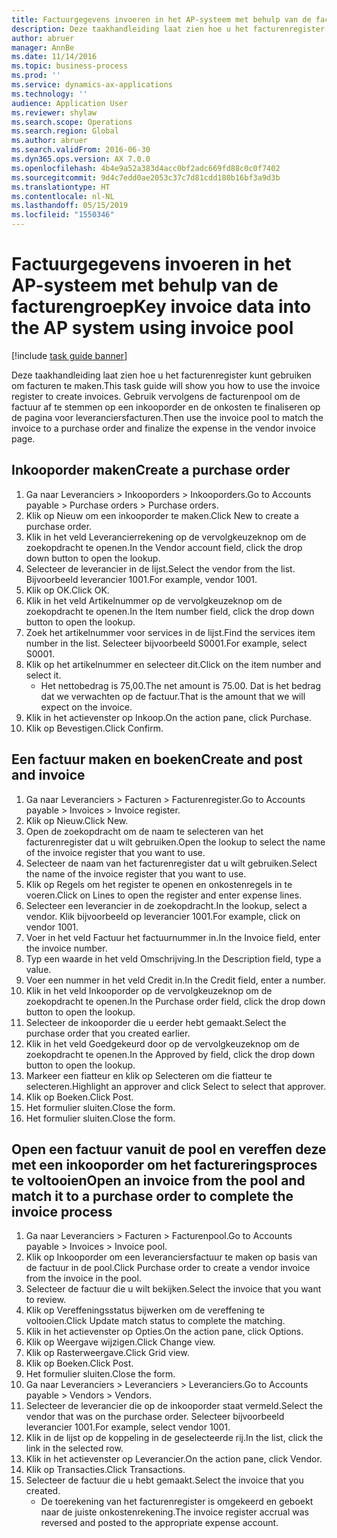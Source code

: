 ```yaml
---
title: Factuurgegevens invoeren in het AP-systeem met behulp van de facturengroep
description: Deze taakhandleiding laat zien hoe u het facturenregister kunt gebruiken om facturen te maken.
author: abruer
manager: AnnBe
ms.date: 11/14/2016
ms.topic: business-process
ms.prod: ''
ms.service: dynamics-ax-applications
ms.technology: ''
audience: Application User
ms.reviewer: shylaw
ms.search.scope: Operations
ms.search.region: Global
ms.author: abruer
ms.search.validFrom: 2016-06-30
ms.dyn365.ops.version: AX 7.0.0
ms.openlocfilehash: 4b4e9a52a383d4acc0bf2adc669fd88c0c0f7402
ms.sourcegitcommit: 9d4c7edd0ae2053c37c7d81cdd180b16bf3a9d3b
ms.translationtype: HT
ms.contentlocale: nl-NL
ms.lasthandoff: 05/15/2019
ms.locfileid: "1550346"
---
```

# <a name="key-invoice-data-into-the-ap-system-using-invoice-pool"></a><span data-ttu-id="33795-103">Factuurgegevens invoeren in het AP-systeem met behulp van de facturengroep</span><span class="sxs-lookup"><span data-stu-id="33795-103">Key invoice data into the AP system using invoice pool</span></span>

[!include [task guide banner](../../includes/task-guide-banner.md)]

<span data-ttu-id="33795-104">Deze taakhandleiding laat zien hoe u het facturenregister kunt gebruiken om facturen te maken.</span><span class="sxs-lookup"><span data-stu-id="33795-104">This task guide will show you how to use the invoice register to create invoices.</span></span>  <span data-ttu-id="33795-105">Gebruik vervolgens de facturenpool om de factuur af te stemmen op een inkooporder en de onkosten te finaliseren op de pagina voor leveranciersfacturen.</span><span class="sxs-lookup"><span data-stu-id="33795-105">Then use the invoice pool to match the invoice to a purchase order and finalize the expense in the vendor invoice page.</span></span>


## <a name="create-a-purchase-order"></a><span data-ttu-id="33795-106">Inkooporder maken</span><span class="sxs-lookup"><span data-stu-id="33795-106">Create a purchase order</span></span>
1. <span data-ttu-id="33795-107">Ga naar Leveranciers > Inkooporders > Inkooporders.</span><span class="sxs-lookup"><span data-stu-id="33795-107">Go to Accounts payable > Purchase orders > Purchase orders.</span></span>
2. <span data-ttu-id="33795-108">Klik op Nieuw om een inkooporder te maken.</span><span class="sxs-lookup"><span data-stu-id="33795-108">Click New to create a purchase order.</span></span>
3. <span data-ttu-id="33795-109">Klik in het veld Leverancierrekening op de vervolgkeuzeknop om de zoekopdracht te openen.</span><span class="sxs-lookup"><span data-stu-id="33795-109">In the Vendor account field, click the drop down button to open the lookup.</span></span>
4. <span data-ttu-id="33795-110">Selecteer de leverancier in de lijst.</span><span class="sxs-lookup"><span data-stu-id="33795-110">Select the vendor from the list.</span></span> <span data-ttu-id="33795-111">Bijvoorbeeld leverancier 1001.</span><span class="sxs-lookup"><span data-stu-id="33795-111">For example, vendor 1001.</span></span>
5. <span data-ttu-id="33795-112">Klik op OK.</span><span class="sxs-lookup"><span data-stu-id="33795-112">Click OK.</span></span>
6. <span data-ttu-id="33795-113">Klik in het veld Artikelnummer op de vervolgkeuzeknop om de zoekopdracht te openen.</span><span class="sxs-lookup"><span data-stu-id="33795-113">In the Item number field, click the drop down button to open the lookup.</span></span>
7. <span data-ttu-id="33795-114">Zoek het artikelnummer voor services in de lijst.</span><span class="sxs-lookup"><span data-stu-id="33795-114">Find the services item number in the list.</span></span> <span data-ttu-id="33795-115">Selecteer bijvoorbeeld S0001.</span><span class="sxs-lookup"><span data-stu-id="33795-115">For example, select S0001.</span></span>
8. <span data-ttu-id="33795-116">Klik op het artikelnummer en selecteer dit.</span><span class="sxs-lookup"><span data-stu-id="33795-116">Click on the item number and select it.</span></span>
    * <span data-ttu-id="33795-117">Het nettobedrag is 75,00.</span><span class="sxs-lookup"><span data-stu-id="33795-117">The net amount is 75.00.</span></span>  <span data-ttu-id="33795-118">Dat is het bedrag dat we verwachten op de factuur.</span><span class="sxs-lookup"><span data-stu-id="33795-118">That is the amount that we will expect on the invoice.</span></span>  
9. <span data-ttu-id="33795-119">Klik in het actievenster op Inkoop.</span><span class="sxs-lookup"><span data-stu-id="33795-119">On the action pane, click Purchase.</span></span>
10. <span data-ttu-id="33795-120">Klik op Bevestigen.</span><span class="sxs-lookup"><span data-stu-id="33795-120">Click Confirm.</span></span>

## <a name="create-and-post-and-invoice"></a><span data-ttu-id="33795-121">Een factuur maken en boeken</span><span class="sxs-lookup"><span data-stu-id="33795-121">Create and post and invoice</span></span>
1. <span data-ttu-id="33795-122">Ga naar Leveranciers > Facturen > Facturenregister.</span><span class="sxs-lookup"><span data-stu-id="33795-122">Go to Accounts payable > Invoices > Invoice register.</span></span>
2. <span data-ttu-id="33795-123">Klik op Nieuw.</span><span class="sxs-lookup"><span data-stu-id="33795-123">Click New.</span></span>
3. <span data-ttu-id="33795-124">Open de zoekopdracht om de naam te selecteren van het facturenregister dat u wilt gebruiken.</span><span class="sxs-lookup"><span data-stu-id="33795-124">Open the lookup to select the name of the invoice register that you want to use.</span></span>
4. <span data-ttu-id="33795-125">Selecteer de naam van het facturenregister dat u wilt gebruiken.</span><span class="sxs-lookup"><span data-stu-id="33795-125">Select the name of the invoice register that you want to use.</span></span>
5. <span data-ttu-id="33795-126">Klik op Regels om het register te openen en onkostenregels in te voeren.</span><span class="sxs-lookup"><span data-stu-id="33795-126">Click on Lines to open the register and enter expense lines.</span></span>
6. <span data-ttu-id="33795-127">Selecteer een leverancier in de zoekopdracht.</span><span class="sxs-lookup"><span data-stu-id="33795-127">In the lookup, select a vendor.</span></span> <span data-ttu-id="33795-128">Klik bijvoorbeeld op leverancier 1001.</span><span class="sxs-lookup"><span data-stu-id="33795-128">For example, click on vendor 1001.</span></span>
7. <span data-ttu-id="33795-129">Voer in het veld Factuur het factuurnummer in.</span><span class="sxs-lookup"><span data-stu-id="33795-129">In the Invoice field, enter the invoice number.</span></span>
8. <span data-ttu-id="33795-130">Typ een waarde in het veld Omschrijving.</span><span class="sxs-lookup"><span data-stu-id="33795-130">In the Description field, type a value.</span></span>
9. <span data-ttu-id="33795-131">Voer een nummer in het veld Credit in.</span><span class="sxs-lookup"><span data-stu-id="33795-131">In the Credit field, enter a number.</span></span>
10. <span data-ttu-id="33795-132">Klik in het veld Inkooporder op de vervolgkeuzeknop om de zoekopdracht te openen.</span><span class="sxs-lookup"><span data-stu-id="33795-132">In the Purchase order field, click the drop down button to open the lookup.</span></span>
11. <span data-ttu-id="33795-133">Selecteer de inkooporder die u eerder hebt gemaakt.</span><span class="sxs-lookup"><span data-stu-id="33795-133">Select the purchase order that you created earlier.</span></span>
12. <span data-ttu-id="33795-134">Klik in het veld Goedgekeurd door op de vervolgkeuzeknop om de zoekopdracht te openen.</span><span class="sxs-lookup"><span data-stu-id="33795-134">In the Approved by field, click the drop down button to open the lookup.</span></span>
13. <span data-ttu-id="33795-135">Markeer een fiatteur en klik op Selecteren om die fiatteur te selecteren.</span><span class="sxs-lookup"><span data-stu-id="33795-135">Highlight an approver and click Select to select that approver.</span></span>
14. <span data-ttu-id="33795-136">Klik op Boeken.</span><span class="sxs-lookup"><span data-stu-id="33795-136">Click Post.</span></span>
15. <span data-ttu-id="33795-137">Het formulier sluiten.</span><span class="sxs-lookup"><span data-stu-id="33795-137">Close the form.</span></span>
16. <span data-ttu-id="33795-138">Het formulier sluiten.</span><span class="sxs-lookup"><span data-stu-id="33795-138">Close the form.</span></span>

## <a name="open-an-invoice-from-the-pool-and-match-it-to-a-purchase-order-to-complete-the-invoice-process"></a><span data-ttu-id="33795-139">Open een factuur vanuit de pool en vereffen deze met een inkooporder om het factureringsproces te voltooien</span><span class="sxs-lookup"><span data-stu-id="33795-139">Open an invoice from the pool and match it to a purchase order to complete the invoice process</span></span>
1. <span data-ttu-id="33795-140">Ga naar Leveranciers > Facturen > Facturenpool.</span><span class="sxs-lookup"><span data-stu-id="33795-140">Go to Accounts payable > Invoices > Invoice pool.</span></span>
2. <span data-ttu-id="33795-141">Klik op Inkooporder om een leveranciersfactuur te maken op basis van de factuur in de pool.</span><span class="sxs-lookup"><span data-stu-id="33795-141">Click Purchase order to create a vendor invoice from the invoice in the pool.</span></span>
3. <span data-ttu-id="33795-142">Selecteer de factuur die u wilt bekijken.</span><span class="sxs-lookup"><span data-stu-id="33795-142">Select the invoice that you want to review.</span></span>
4. <span data-ttu-id="33795-143">Klik op Vereffeningsstatus bijwerken om de vereffening te voltooien.</span><span class="sxs-lookup"><span data-stu-id="33795-143">Click Update match status to complete the matching.</span></span>
5. <span data-ttu-id="33795-144">Klik in het actievenster op Opties.</span><span class="sxs-lookup"><span data-stu-id="33795-144">On the action pane, click Options.</span></span>
6. <span data-ttu-id="33795-145">Klik op Weergave wijzigen.</span><span class="sxs-lookup"><span data-stu-id="33795-145">Click Change view.</span></span>
7. <span data-ttu-id="33795-146">Klik op Rasterweergave.</span><span class="sxs-lookup"><span data-stu-id="33795-146">Click Grid view.</span></span>
8. <span data-ttu-id="33795-147">Klik op Boeken.</span><span class="sxs-lookup"><span data-stu-id="33795-147">Click Post.</span></span>
9. <span data-ttu-id="33795-148">Het formulier sluiten.</span><span class="sxs-lookup"><span data-stu-id="33795-148">Close the form.</span></span>
10. <span data-ttu-id="33795-149">Ga naar Leveranciers > Leveranciers > Leveranciers.</span><span class="sxs-lookup"><span data-stu-id="33795-149">Go to Accounts payable > Vendors > Vendors.</span></span>
11. <span data-ttu-id="33795-150">Selecteer de leverancier die op de inkooporder staat vermeld.</span><span class="sxs-lookup"><span data-stu-id="33795-150">Select the vendor that was on the purchase order.</span></span> <span data-ttu-id="33795-151">Selecteer bijvoorbeeld leverancier 1001.</span><span class="sxs-lookup"><span data-stu-id="33795-151">For example, select vendor 1001.</span></span>
12. <span data-ttu-id="33795-152">Klik in de lijst op de koppeling in de geselecteerde rij.</span><span class="sxs-lookup"><span data-stu-id="33795-152">In the list, click the link in the selected row.</span></span>
13. <span data-ttu-id="33795-153">Klik in het actievenster op Leverancier.</span><span class="sxs-lookup"><span data-stu-id="33795-153">On the action pane, click Vendor.</span></span>
14. <span data-ttu-id="33795-154">Klik op Transacties.</span><span class="sxs-lookup"><span data-stu-id="33795-154">Click Transactions.</span></span>
15. <span data-ttu-id="33795-155">Selecteer de factuur die u hebt gemaakt.</span><span class="sxs-lookup"><span data-stu-id="33795-155">Select the invoice that you created.</span></span>
    * <span data-ttu-id="33795-156">De toerekening van het facturenregister is omgekeerd en geboekt naar de juiste onkostenrekening.</span><span class="sxs-lookup"><span data-stu-id="33795-156">The invoice register accrual was reversed and posted to the appropriate expense account.</span></span>  

